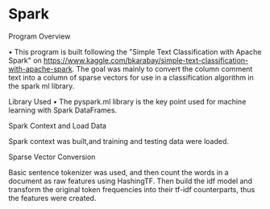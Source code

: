 # Spark

Program Overview

• This program is built following the "Simple Text Classification with Apache Spark" on https://www.kaggle.com/bkarabay/simple-text-classification-with-apache-spark. The goal was mainly to convert the column comment text into a column of sparse vectors for use in a classification algorithm in the spark ml library. 

Library Used
• The pyspark.ml library is the key point used for machine learning with Spark DataFrames.


Spark Context and Load Data

Spark context was built,and training and testing data were loaded.

Sparse Vector Conversion

Basic sentence tokenizer was used, and then count the words in a document as raw features using HashingTF. Then build the idf model and transform the original token frequencies into their tf-idf counterparts, thus the features were created.
